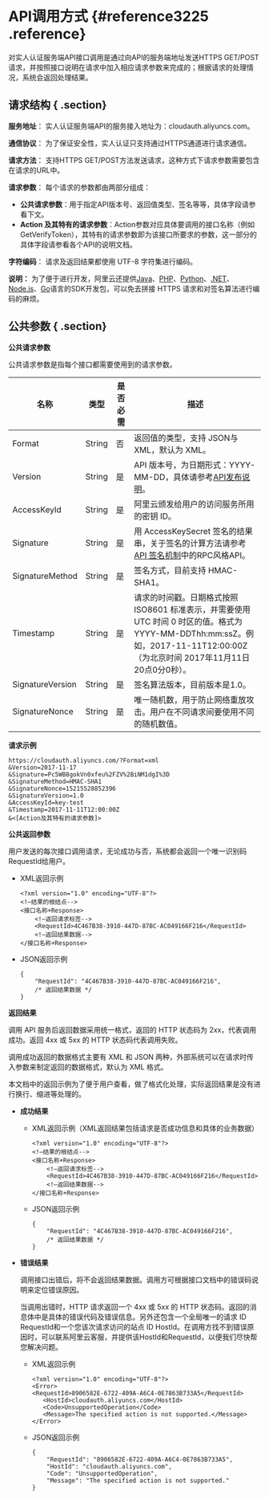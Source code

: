 # API调用方式 {#reference3225 .reference}

对实人认证服务端API接口调用是通过向API的服务端地址发送HTTPS GET/POST请求，并按照接口说明在请求中加入相应请求参数来完成的；根据请求的处理情况，系统会返回处理结果。

## 请求结构 { .section}

 **服务地址**： 实人认证服务端API的服务接入地址为：cloudauth.aliyuncs.com。

 **通信协议**： 为了保证安全性，实人认证只支持通过HTTPS通道进行请求通信。

 **请求方法**： 支持HTTPS GET/POST方法发送请求，这种方式下请求参数需要包含在请求的URL中。

 **请求参数**： 每个请求的参数都由两部分组成：

-   **公共请求参数**：用于指定API版本号、返回值类型、签名等等，具体字段请参看下文。
-   **Action 及其特有的请求参数**：Action参数对应具体要调用的接口名称（例如GetVerifyToken），其特有的请求参数即为该接口所要求的参数，这一部分的具体字段请参看各个API的说明文档。

 **字符编码**： 请求及返回结果都使用 UTF-8 字符集进行编码。

**说明：** 为了便于进行开发，阿里云还提供[Java](https://help.aliyun.com/document_detail/64074.html)、[PHP](https://help.aliyun.com/document_detail/64081.html)、[Python](https://help.aliyun.com/document_detail/64085.html)、[.NET](https://help.aliyun.com/document_detail/64086.html)、[Node.js](https://help.aliyun.com/document_detail/64088.html)、[Go](https://help.aliyun.com/document_detail/64087.html)语言的SDK开发包，可以免去拼接 HTTPS 请求和对签名算法进行编码的麻烦。

## 公共参数 { .section}

**公共请求参数**

公共请求参数是指每个接口都需要使用到的请求参数。

|名称|类型|是否必需|描述|
|--|--|----|--|
|Format|String|否|返回值的类型，支持 JSON与 XML，默认为 XML。|
|Version|String|是|API 版本号，为日期形式：YYYY-MM-DD，具体请参考[API发布说明](https://help.aliyun.com/document_detail/65922.html)。|
|AccessKeyId|String|是|阿里云颁发给用户的访问服务所用的密钥 ID。|
|Signature|String|是|用 AccessKeySecret 签名的结果串，关于签名的计算方法请参考[API 签名机制](https://help.aliyun.com/document_detail/66526.html)中的RPC风格API。|
|SignatureMethod|String|是|签名方式，目前支持 HMAC-SHA1。|
|Timestamp|String|是|请求的时间戳。日期格式按照 ISO8601 标准表示，并需要使用 UTC 时间 0 时区的值。格式为 YYYY-MM-DDThh:mm:ssZ。例如，2017-11-11T12:00:00Z（为北京时间 2017年11月11日20点0分0秒）。|
|SignatureVersion|String|是|签名算法版本，目前版本是1.0。|
|SignatureNonce|String|是|唯一随机数，用于防止网络重放攻击。用户在不同请求间要使用不同的随机数值。|

**请求示例**

```
https://cloudauth.aliyuncs.com/?Format=xml
&Version=2017-11-17
&Signature=Pc5WB8gokVn0xfeu%2FZV%2BiNM1dgI%3D
&SignatureMethod=HMAC-SHA1
&SignatureNonce=15215528852396
&SignatureVersion=1.0
&AccessKeyId=key-test
&Timestamp=2017-11-11T12:00:00Z
&<[Action及其特有的请求参数]>

```

**公共返回参数**

用户发送的每次接口调用请求，无论成功与否，系统都会返回一个唯一识别码RequestId给用户。

-   XML返回示例

    ```
    <?xml version="1.0" encoding="UTF-8"?> 
    <!—结果的根结点-->
    <接口名称+Response>
        <!—返回请求标签-->
        <RequestId>4C467B38-3910-447D-87BC-AC049166F216</RequestId>
        <!—返回结果数据-->
    </接口名称+Response>
    
    ```

-   JSON返回示例

    ```
    {
        "RequestId": "4C467B38-3910-447D-87BC-AC049166F216",
        /* 返回结果数据 */
    }
    
    ```


**返回结果**

调用 API 服务后返回数据采用统一格式，返回的 HTTP 状态码为 2xx，代表调用成功。返回 4xx 或 5xx 的 HTTP 状态码代表调用失败。

调用成功返回的数据格式主要有 XML 和 JSON 两种，外部系统可以在请求时传入参数来制定返回的数据格式，默认为 XML 格式。

本文档中的返回示例为了便于用户查看，做了格式化处理，实际返回结果是没有进行换行、缩进等处理的。

-   **成功结果**
    -   XML返回示例（XML返回结果包括请求是否成功信息和具体的业务数据）

        ```
        <?xml version="1.0" encoding="UTF-8"?> 
        <!—结果的根结点-->
        <接口名称+Response>
            <!—返回请求标签-->
            <RequestId>4C467B38-3910-447D-87BC-AC049166F216</RequestId>
            <!—返回结果数据-->
        </接口名称+Response>
        
        ```

    -   JSON返回示例

        ```
        {
            "RequestId": "4C467B38-3910-447D-87BC-AC049166F216",
            /* 返回结果数据 */
        }
        
        ```

-   **错误结果**

    调用接口出错后，将不会返回结果数据。调用方可根据接口文档中的错误码说明来定位错误原因。

    当调用出错时，HTTP 请求返回一个 4xx 或 5xx 的 HTTP 状态码。返回的消息体中是具体的错误代码及错误信息。另外还包含一个全局唯一的请求 ID RequestId和一个您该次请求访问的站点 ID HostId。在调用方找不到错误原因时，可以联系阿里云客服，并提供该HostId和RequestId，以便我们尽快帮您解决问题。

    -   XML返回示例

        ```
        <?xml version="1.0" encoding="UTF-8"?>
        <Error>
        <RequestId>8906582E-6722-409A-A6C4-0E7863B733A5</RequestId>
           <HostId>cloudauth.aliyuncs.com</HostId>
           <Code>UnsupportedOperation</Code>
           <Message>The specified action is not supported.</Message>
        </Error>
        
        ```

    -   JSON返回示例

        ```
        {
            "RequestId": "8906582E-6722-409A-A6C4-0E7863B733A5",
            "HostId": "cloudauth.aliyuncs.com",
            "Code": "UnsupportedOperation",
            "Message": "The specified action is not supported."
        }
        
        ```


